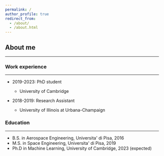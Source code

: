 ```yaml
---
permalink: /
author_profile: true
redirect_from: 
  - /about/
  - /about.html
---
```


## About me
---

### Work experience
---

* 2019-2023: PhD student
  * University of Cambridge

* 2018-2019: Research Assistant
  * University of Illinois at Urbana-Champaign


### Education
---

* B.S. in Aerospace Engineering, Universita' di Pisa, 2016
* M.S. in Space Engineering, Universita' di Pisa, 2019
* Ph.D in Machine Learning, University of Cambridge, 2023 (expected)




